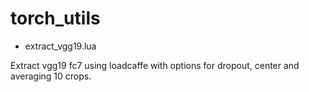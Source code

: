 # torch_utils

* extract_vgg19.lua

Extract vgg19 fc7 using loadcaffe with options for dropout, center and averaging 10 crops.